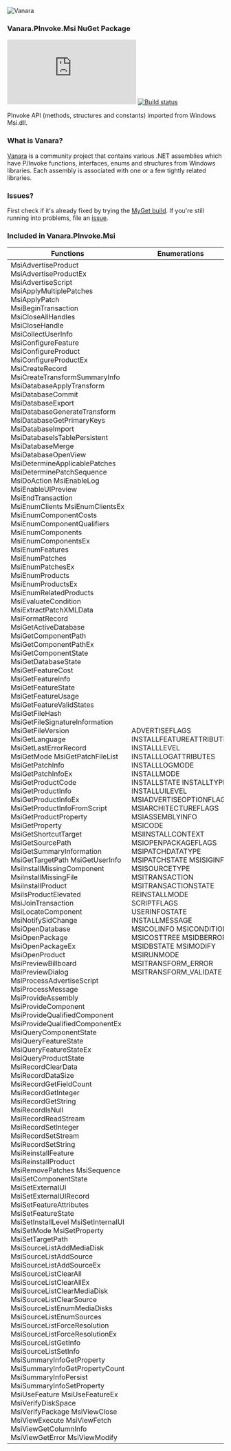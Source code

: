 ﻿![Vanara](https://raw.githubusercontent.com/dahall/Vanara/master/docs/icons/VanaraHeading.png)
### **Vanara.PInvoke.Msi NuGet Package**
[![Version](https://img.shields.io/nuget/v/Vanara.PInvoke.Msi?label=NuGet&style=flat-square)](https://github.com/dahall/Vanara/releases)
[![Build status](https://github.com/dahall/Vanara/actions/workflows/cibuild.yml/badge.svg?branch=master)](https://github.com/dahall/Vanara/actions/workflows/cibuild.yml)

PInvoke API (methods, structures and constants) imported from Windows Msi.dll.

### **What is Vanara?**

[Vanara](https://github.com/dahall/Vanara) is a community project that contains various .NET assemblies which have P/Invoke functions, interfaces, enums and structures from Windows libraries. Each assembly is associated with one or a few tightly related libraries.

### **Issues?**

First check if it's already fixed by trying the [MyGet build](https://www.myget.org/feed/Packages/vanara).
If you're still running into problems, file an [issue](https://github.com/dahall/Vanara/issues).

### **Included in Vanara.PInvoke.Msi**

Functions | Enumerations | Structures
--- | --- | ---
MsiAdvertiseProduct MsiAdvertiseProductEx MsiAdvertiseScript MsiApplyMultiplePatches MsiApplyPatch MsiBeginTransaction MsiCloseAllHandles MsiCloseHandle MsiCollectUserInfo MsiConfigureFeature MsiConfigureProduct MsiConfigureProductEx MsiCreateRecord MsiCreateTransformSummaryInfo MsiDatabaseApplyTransform MsiDatabaseCommit MsiDatabaseExport MsiDatabaseGenerateTransform MsiDatabaseGetPrimaryKeys MsiDatabaseImport MsiDatabaseIsTablePersistent MsiDatabaseMerge MsiDatabaseOpenView MsiDetermineApplicablePatches MsiDeterminePatchSequence MsiDoAction MsiEnableLog MsiEnableUIPreview MsiEndTransaction MsiEnumClients MsiEnumClientsEx MsiEnumComponentCosts MsiEnumComponentQualifiers MsiEnumComponents MsiEnumComponentsEx MsiEnumFeatures MsiEnumPatches MsiEnumPatchesEx MsiEnumProducts MsiEnumProductsEx MsiEnumRelatedProducts MsiEvaluateCondition MsiExtractPatchXMLData MsiFormatRecord MsiGetActiveDatabase MsiGetComponentPath MsiGetComponentPathEx MsiGetComponentState MsiGetDatabaseState MsiGetFeatureCost MsiGetFeatureInfo MsiGetFeatureState MsiGetFeatureUsage MsiGetFeatureValidStates MsiGetFileHash MsiGetFileSignatureInformation MsiGetFileVersion MsiGetLanguage MsiGetLastErrorRecord MsiGetMode MsiGetPatchFileList MsiGetPatchInfo MsiGetPatchInfoEx MsiGetProductCode MsiGetProductInfo MsiGetProductInfoEx MsiGetProductInfoFromScript MsiGetProductProperty MsiGetProperty MsiGetShortcutTarget MsiGetSourcePath MsiGetSummaryInformation MsiGetTargetPath MsiGetUserInfo MsiInstallMissingComponent MsiInstallMissingFile MsiInstallProduct MsiIsProductElevated MsiJoinTransaction MsiLocateComponent MsiNotifySidChange MsiOpenDatabase MsiOpenPackage MsiOpenPackageEx MsiOpenProduct MsiPreviewBillboard MsiPreviewDialog MsiProcessAdvertiseScript MsiProcessMessage MsiProvideAssembly MsiProvideComponent MsiProvideQualifiedComponent MsiProvideQualifiedComponentEx MsiQueryComponentState MsiQueryFeatureState MsiQueryFeatureStateEx MsiQueryProductState MsiRecordClearData MsiRecordDataSize MsiRecordGetFieldCount MsiRecordGetInteger MsiRecordGetString MsiRecordIsNull MsiRecordReadStream MsiRecordSetInteger MsiRecordSetStream MsiRecordSetString MsiReinstallFeature MsiReinstallProduct MsiRemovePatches MsiSequence MsiSetComponentState MsiSetExternalUI MsiSetExternalUIRecord MsiSetFeatureAttributes MsiSetFeatureState MsiSetInstallLevel MsiSetInternalUI MsiSetMode MsiSetProperty MsiSetTargetPath MsiSourceListAddMediaDisk MsiSourceListAddSource MsiSourceListAddSourceEx MsiSourceListClearAll MsiSourceListClearAllEx MsiSourceListClearMediaDisk MsiSourceListClearSource MsiSourceListEnumMediaDisks MsiSourceListEnumSources MsiSourceListForceResolution MsiSourceListForceResolutionEx MsiSourceListGetInfo MsiSourceListSetInfo MsiSummaryInfoGetProperty MsiSummaryInfoGetPropertyCount MsiSummaryInfoPersist MsiSummaryInfoSetProperty MsiUseFeature MsiUseFeatureEx MsiVerifyDiskSpace MsiVerifyPackage MsiViewClose MsiViewExecute MsiViewFetch MsiViewGetColumnInfo MsiViewGetError MsiViewModify  | ADVERTISEFLAGS INSTALLFEATUREATTRIBUTE INSTALLLEVEL INSTALLLOGATTRIBUTES INSTALLLOGMODE INSTALLMODE INSTALLSTATE INSTALLTYPE INSTALLUILEVEL MSIADVERTISEOPTIONFLAGS MSIARCHITECTUREFLAGS MSIASSEMBLYINFO MSICODE MSIINSTALLCONTEXT MSIOPENPACKAGEFLAGS MSIPATCHDATATYPE MSIPATCHSTATE MSISIGINFO MSISOURCETYPE MSITRANSACTION MSITRANSACTIONSTATE REINSTALLMODE SCRIPTFLAGS USERINFOSTATE INSTALLMESSAGE MSICOLINFO MSICONDITION MSICOSTTREE MSIDBERROR MSIDBSTATE MSIMODIFY MSIRUNMODE MSITRANSFORM_ERROR MSITRANSFORM_VALIDATE                                                                                                                    | MSIFILEHASHINFO MSIHANDLE MSIPATCHSEQUENCEINFO                                                                                                                                                  
